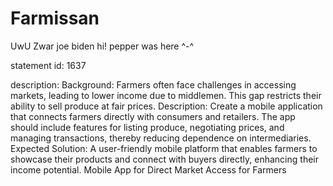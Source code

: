 # Farmissan
UwU
Zwar
joe biden
hi!
pepper was here ^-^



statement id: 1637

description:
Background: Farmers often face challenges in accessing markets, leading to lower income due to middlemen. This gap restricts their ability to sell produce at fair prices. Description: Create a mobile application that connects farmers directly with consumers and retailers. The app should include features for listing produce, negotiating prices, and managing transactions, thereby reducing dependence on intermediaries. Expected Solution: A user-friendly mobile platform that enables farmers to showcase their products and connect with buyers directly, enhancing their income potential.
Mobile App for Direct Market Access for Farmers



